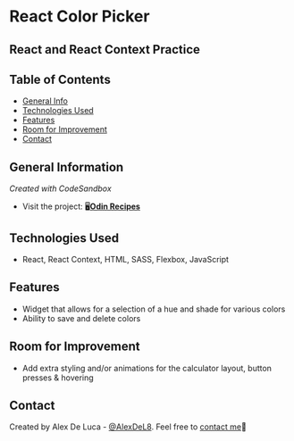 # React Color Picker
## React and React Context Practice

## Table of Contents
* [General Info](#general-information)
* [Technologies Used](#technologies-used)
* [Features](#features)
* [Room for Improvement](#room-for-imporovement)
* [Contact](#contacts)


## General Information
_Created with CodeSandbox_
- Visit the project: 🖥️[**Odin Recipes**](https://alexdel8.github.io/odin-recipes/)


## Technologies Used
- React, React Context, HTML, SASS, Flexbox, JavaScript


## Features
- Widget that allows for a selection of a hue and shade for various colors
- Ability to save and delete colors


## Room for Improvement
- Add extra styling and/or animations for the calculator layout, button presses & hovering


## Contact
Created by Alex De Luca - [@AlexDeL8](https://github.com/AlexDeL8). Feel free to [contact me](mailto:alexnaj88@gmail.com)📧
